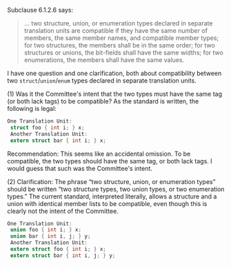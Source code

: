 Subclause 6.1.2.6 says:

> ... two structure, union, or enumeration types declared in separate translation
> units are compatible if they have the same number of members, the same member
> names, and compatible member types; for two structures, the members shall be in
> the same order; for two structures or unions, the bit-fields shall have the same
> widths; for two enumerations, the members shall have the same values.

I have one question and one clarification, both about compatibility between two
`struct`/`union`/`enum` types declared in separate translation units.

(1) Was it the Committee's intent that the two types must have the same tag (or
both lack tags) to be compatible? As the standard is written, the following is
legal:

```c
One Translation Unit:
 struct foo { int i; } x;
 Another Translation Unit:
 extern struct bar { int i; } x;
```

Recommendation: This seems like an accidental omission. To be compatible, the
two types should have the same tag, or both lack tags. I would guess that such
was the Committee's intent.

(2) Clarification: The phrase “two structure, union, or enumeration types”
should be written “two structure types, two union types, or two enumeration
types.” The current standard, interpreted literally, allows a structure and a
union with identical member lists to be compatible, even though this is clearly
not the intent of the Committee.

```c
One Translation Unit:
 union foo { int i; } x;
 union bar { int i, j; } y;
 Another Translation Unit:
 extern struct foo { int i; } x;
 extern struct bar { int i, j; } y;
```

